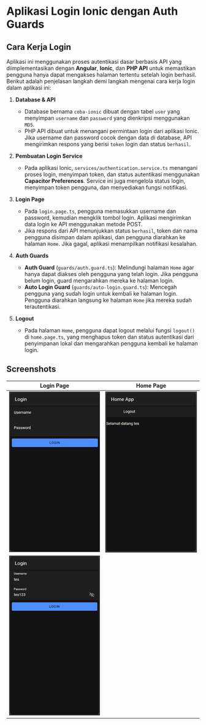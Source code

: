 # Aplikasi Login Ionic dengan Auth Guards

## Cara Kerja Login

Aplikasi ini menggunakan proses autentikasi dasar berbasis API yang diimplementasikan dengan **Angular**, **Ionic**, dan **PHP API** untuk memastikan pengguna hanya dapat mengakses halaman tertentu setelah login berhasil. Berikut adalah penjelasan langkah demi langkah mengenai cara kerja login dalam aplikasi ini:

1. **Database & API**  
   - Database bernama `coba-ionic` dibuat dengan tabel `user` yang menyimpan `username` dan `password` yang dienkripsi menggunakan `MD5`.
   - PHP API dibuat untuk menangani permintaan login dari aplikasi Ionic. Jika username dan password cocok dengan data di database, API mengirimkan respons yang berisi `token` login dan status `berhasil`.

2. **Pembuatan Login Service**  
   - Pada aplikasi Ionic, `services/authentication.service.ts` menangani proses login, menyimpan token, dan status autentikasi menggunakan **Capacitor Preferences**. Service ini juga mengelola status login, menyimpan token pengguna, dan menyediakan fungsi notifikasi.

3. **Login Page**  
   - Pada `login.page.ts`, pengguna memasukkan username dan password, kemudian mengklik tombol login. Aplikasi mengirimkan data login ke API menggunakan metode POST.
   - Jika respons dari API menunjukkan status `berhasil`, token dan nama pengguna disimpan dalam aplikasi, dan pengguna diarahkan ke halaman `Home`. Jika gagal, aplikasi menampilkan notifikasi kesalahan.

4. **Auth Guards**  
   - **Auth Guard** (`guards/auth.guard.ts`): Melindungi halaman `Home` agar hanya dapat diakses oleh pengguna yang telah login. Jika pengguna belum login, guard mengarahkan mereka ke halaman login.
   - **Auto Login Guard** (`guards/auto-login.guard.ts`): Mencegah pengguna yang sudah login untuk kembali ke halaman login. Pengguna diarahkan langsung ke halaman `Home` jika mereka sudah terautentikasi.

5. **Logout**  
   - Pada halaman `Home`, pengguna dapat logout melalui fungsi `logout()` di `home.page.ts`, yang menghapus token dan status autentikasi dari penyimpanan lokal dan mengarahkan pengguna kembali ke halaman login.

## Screenshots

| Login Page | Home Page |
|------------|-----------|
| ![Login Page Screenshot](assets/screenshots/ss1.png) | ![Home Page Screenshot](assets/screenshots/ss3.png) |
| ![Login Error Screenshot](assets/screenshots/ss2.png) | |

